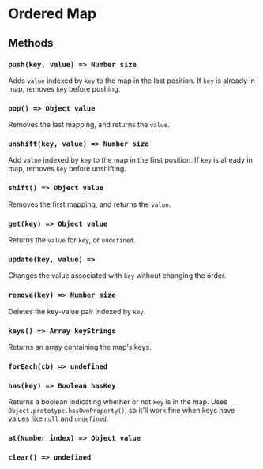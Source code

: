 # Ordered Map

## Methods

### `push(key, value) => Number size`
Adds `value` indexed by `key` to the map in the last position. If `key` is already in map, removes `key` before pushing.

### `pop() => Object value`
Removes the last mapping, and returns the `value`.

### `unshift(key, value) => Number size`
Add `value` indexed by `key` to the map in the first position. If `key` is already in map, removes `key` before unshifting.

### `shift() => Object value`
Removes the first mapping, and returns the `value`.

### `get(key) => Object value`
Returns the `value` for `key`, or `undefined`.

### `update(key, value) => `
Changes the value associated with `key` without changing the order.

### `remove(key) => Number size`
Deletes the key-value pair indexed by `key`.

### `keys() => Array keyStrings`
Returns an array containing the map's keys.

### `forEach(cb) => undefined`

### `has(key) => Boolean hasKey`
Returns a boolean indicating whether or not `key` is in the map. Uses `Object.prototype.hasOwnProperty()`, so it'll work fine when keys have values like `null` and `undefined`.

### `at(Number index) => Object value`

### `clear() => undefined`